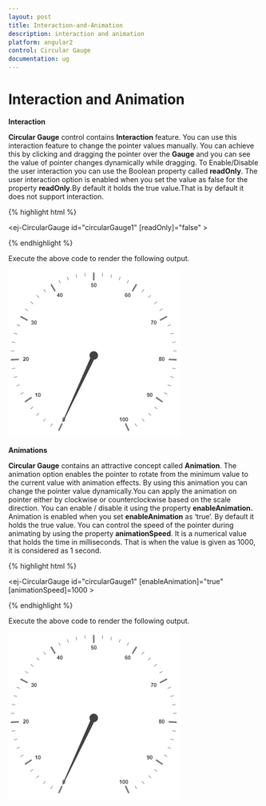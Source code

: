 ```yaml
---
layout: post
title: Interaction-and-Animation
description: interaction and animation
platform: angular2
control: Circular Gauge
documentation: ug
---
```


# Interaction and Animation

**Interaction**

**Circular Gauge** control contains **Interaction** feature. You can use this interaction feature to change the pointer values manually. You can achieve this by clicking and dragging the pointer over the **Gauge** and you can see the value of pointer changes dynamically while dragging. To Enable/Disable the user interaction you can use the Boolean property called **readOnly**. The user interaction option is enabled when you set the value as false for the property **readOnly**.By default it holds the true value.That is by default it does not support interaction. 

{% highlight html %}

<ej-CircularGauge id="circularGauge1" [readOnly]="false" >
</ej-CircularGauge>

{% endhighlight %}

Execute the above code to render the following output.

![](Interaction-and-Animation_images/Interaction-and-Animation_img1.png)

**Animations**

**Circular Gauge** contains an attractive concept called **Animation**. The animation option enables the pointer to rotate from the minimum value to the current value with animation effects. By using this animation you can change the pointer value dynamically.You can apply the animation on  pointer either by clockwise or counterclockwise based on the scale direction. You can enable / disable it using the property **enableAnimation.** Animation is enabled when you set **enableAnimation** as ‘true’. By default it holds the true value. You can control the speed of the pointer during animating by using the property **animationSpeed**. It is a numerical value that holds the time in milliseconds. That is when the value is given as 1000, it is considered as 1 second.

{% highlight html %}

<ej-CircularGauge id="circularGauge1" [enableAnimation]="true" [animationSpeed]=1000 >
</ej-CircularGauge>

{% endhighlight %}


Execute the above code to render the following output.

![](Interaction-and-Animation_images/Interaction-and-Animation_img2.png)

